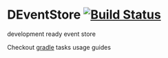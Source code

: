 # DEventStore [![Build Status](https://travis-ci.org/daggerok/deventstore.svg?branch=master)](https://travis-ci.org/daggerok/deventstore)
development ready event store

<!--

# java-persistence
Aka akka-persistence (:

```java
class PersistentCounter<C extends Command, E extends Event> {
    public void handle(C cmd) {
        Mono<E> evt = handle(cmd);
        persist(evt, this::onEvent);
    }

    public E handle(C cmd) {
        failAlwaysAsNotSupportedCommand();
        return Mono.error("unknown command");
    }

    public Mono<E> handle(MyFirstCommand cmd) {
        validateTo(cmd);
        return new MyFirstEvent(cmd.getId(), cmd.getValue());
    }

    public CompletableFuture<Void> onEvent(MyFirstEvent evt) {
        
    }
}
```

-->

<!-- main contend -->

Checkout [gradle] tasks usage guides

<!-- links -->

[gradle]: gradle
